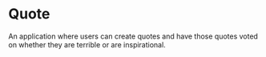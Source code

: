 # Quote
An application where users can create quotes and have those quotes voted on whether they are terrible or are inspirational.
